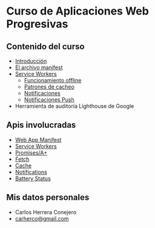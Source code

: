 # Curso de Aplicaciones Web Progresivas

## Contenido del curso

- [Introducción](introduccion.md)
- [El archivo manifest](manifest.md)
- [Service Workers](manifest.md)
    - [Funcionamiento offline](offline.md)
    - [Patrones de cacheo](patrones_cacheo.md)
    - [Notificaciones](notificaciones.md)
    - [Notificaciones Push](notificaciones_push.md)
- Herramienta de auditoría Lighthouse de Google

## Apis involucradas

- [Web App Manifest](https://www.w3.org/TR/appmanifest/)
- [Service Workers](https://developer.mozilla.org/es/docs/Web/API/Service_Worker_API)
- [Promises/A+](https://github.com/carherco/curso-promesas)
- [Fetch](https://developer.mozilla.org/en-US/docs/Web/API/Fetch_API)
- [Cache](https://developer.mozilla.org/en-US/docs/Web/API/Cache)
- [Notifications](https://developer.mozilla.org/en-US/docs/Web/API/Notifications_API)
- [Battery Status](https://w3c.github.io/battery/)

## Mis datos personales

- Carlos Herrera Conejero
- carherco@gmail.com
